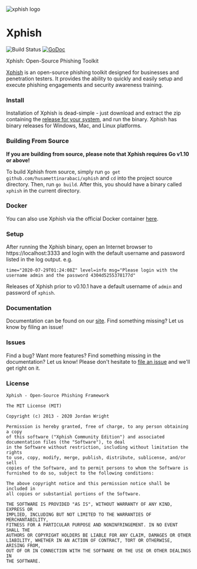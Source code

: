 ![xphish logo](https://raw.github.com/husamettinarabaci/xphish/master/static/images/xphish_purple.png)

Xphish
=======

![Build Status](https://github.com/husamettinarabaci/xphish/workflows/CI/badge.svg) [![GoDoc](https://godoc.org/github.com/husamettinarabaci/xphish?status.svg)](https://godoc.org/github.com/husamettinarabaci/xphish)

Xphish: Open-Source Phishing Toolkit

[Xphish](https://getxphish.com) is an open-source phishing toolkit designed for businesses and penetration testers. It provides the ability to quickly and easily setup and execute phishing engagements and security awareness training.

### Install

Installation of Xphish is dead-simple - just download and extract the zip containing the [release for your system](https://github.com/husamettinarabaci/xphish/releases/), and run the binary. Xphish has binary releases for Windows, Mac, and Linux platforms.

### Building From Source
**If you are building from source, please note that Xphish requires Go v1.10 or above!**

To build Xphish from source, simply run ```go get github.com/husamettinarabaci/xphish``` and ```cd``` into the project source directory. Then, run ```go build```. After this, you should have a binary called ```xphish``` in the current directory.

### Docker
You can also use Xphish via the official Docker container [here](https://hub.docker.com/r/husamettinarabaci/xphish/).

### Setup
After running the Xphish binary, open an Internet browser to https://localhost:3333 and login with the default username and password listed in the log output.
e.g.
```
time="2020-07-29T01:24:08Z" level=info msg="Please login with the username admin and the password 4304d5255378177d"
```

Releases of Xphish prior to v0.10.1 have a default username of `admin` and password of `xphish`.

### Documentation

Documentation can be found on our [site](http://getxphish.com/documentation). Find something missing? Let us know by filing an issue!

### Issues

Find a bug? Want more features? Find something missing in the documentation? Let us know! Please don't hesitate to [file an issue](https://github.com/husamettinarabaci/xphish/issues/new) and we'll get right on it.

### License
```
Xphish - Open-Source Phishing Framework

The MIT License (MIT)

Copyright (c) 2013 - 2020 Jordan Wright

Permission is hereby granted, free of charge, to any person obtaining a copy
of this software ("Xphish Community Edition") and associated documentation files (the "Software"), to deal
in the Software without restriction, including without limitation the rights
to use, copy, modify, merge, publish, distribute, sublicense, and/or sell
copies of the Software, and to permit persons to whom the Software is
furnished to do so, subject to the following conditions:

The above copyright notice and this permission notice shall be included in
all copies or substantial portions of the Software.

THE SOFTWARE IS PROVIDED "AS IS", WITHOUT WARRANTY OF ANY KIND, EXPRESS OR
IMPLIED, INCLUDING BUT NOT LIMITED TO THE WARRANTIES OF MERCHANTABILITY,
FITNESS FOR A PARTICULAR PURPOSE AND NONINFRINGEMENT. IN NO EVENT SHALL THE
AUTHORS OR COPYRIGHT HOLDERS BE LIABLE FOR ANY CLAIM, DAMAGES OR OTHER
LIABILITY, WHETHER IN AN ACTION OF CONTRACT, TORT OR OTHERWISE, ARISING FROM,
OUT OF OR IN CONNECTION WITH THE SOFTWARE OR THE USE OR OTHER DEALINGS IN
THE SOFTWARE.
```
